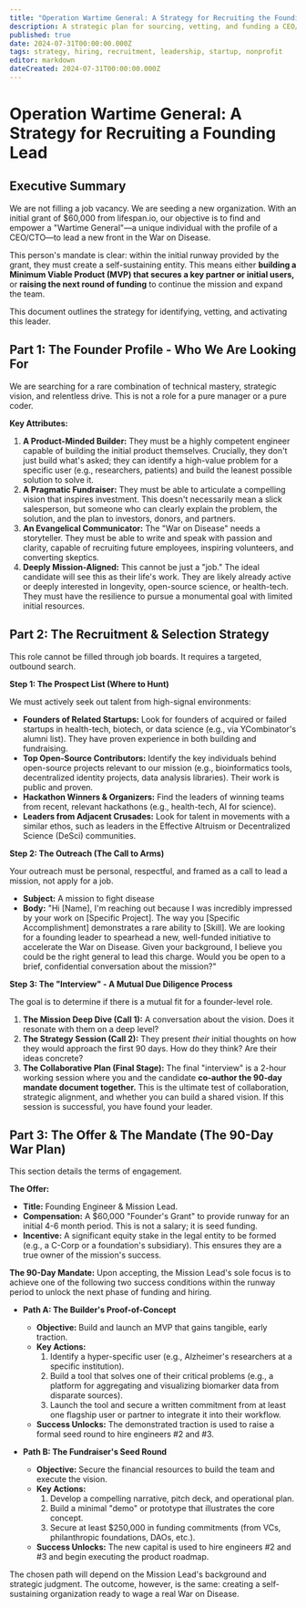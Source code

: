 ```yaml
---
title: "Operation Wartime General: A Strategy for Recruiting the Founding Lead for the War on Disease"
description: A strategic plan for sourcing, vetting, and funding a CEO/CTO-profile leader to build a self-sustaining organization dedicated to accelerating the War on Disease.
published: true
date: 2024-07-31T00:00:00.000Z
tags: strategy, hiring, recruitment, leadership, startup, nonprofit
editor: markdown
dateCreated: 2024-07-31T00:00:00.000Z
---
```


# Operation Wartime General: A Strategy for Recruiting a Founding Lead

## Executive Summary

We are not filling a job vacancy. We are seeding a new organization. With an initial grant of $60,000 from lifespan.io, our objective is to find and empower a "Wartime General"—a unique individual with the profile of a CEO/CTO—to lead a new front in the War on Disease.

This person's mandate is clear: within the initial runway provided by the grant, they must create a self-sustaining entity. This means either **building a Minimum Viable Product (MVP) that secures a key partner or initial users,** or **raising the next round of funding** to continue the mission and expand the team.

This document outlines the strategy for identifying, vetting, and activating this leader.

## Part 1: The Founder Profile - Who We Are Looking For

We are searching for a rare combination of technical mastery, strategic vision, and relentless drive. This is not a role for a pure manager or a pure coder.

**Key Attributes:**

1.  **A Product-Minded Builder:** They must be a highly competent engineer capable of building the initial product themselves. Crucially, they don't just build what's asked; they can identify a high-value problem for a specific user (e.g., researchers, patients) and build the leanest possible solution to solve it.
2.  **A Pragmatic Fundraiser:** They must be able to articulate a compelling vision that inspires investment. This doesn't necessarily mean a slick salesperson, but someone who can clearly explain the problem, the solution, and the plan to investors, donors, and partners.
3.  **An Evangelical Communicator:** The "War on Disease" needs a storyteller. They must be able to write and speak with passion and clarity, capable of recruiting future employees, inspiring volunteers, and converting skeptics.
4.  **Deeply Mission-Aligned:** This cannot be just a "job." The ideal candidate will see this as their life's work. They are likely already active or deeply interested in longevity, open-source science, or health-tech. They must have the resilience to pursue a monumental goal with limited initial resources.

## Part 2: The Recruitment & Selection Strategy

This role cannot be filled through job boards. It requires a targeted, outbound search.

**Step 1: The Prospect List (Where to Hunt)**

We must actively seek out talent from high-signal environments:
- **Founders of Related Startups:** Look for founders of acquired or failed startups in health-tech, biotech, or data science (e.g., via YCombinator's alumni list). They have proven experience in both building and fundraising.
- **Top Open-Source Contributors:** Identify the key individuals behind open-source projects relevant to our mission (e.g., bioinformatics tools, decentralized identity projects, data analysis libraries). Their work is public and proven.
- **Hackathon Winners & Organizers:** Find the leaders of winning teams from recent, relevant hackathons (e.g., health-tech, AI for science).
- **Leaders from Adjacent Crusades:** Look for talent in movements with a similar ethos, such as leaders in the Effective Altruism or Decentralized Science (DeSci) communities.

**Step 2: The Outreach (The Call to Arms)**

Your outreach must be personal, respectful, and framed as a call to lead a mission, not apply for a job.
- **Subject:** A mission to fight disease
- **Body:** "Hi [Name], I'm reaching out because I was incredibly impressed by your work on [Specific Project]. The way you [Specific Accomplishment] demonstrates a rare ability to [Skill]. We are looking for a founding leader to spearhead a new, well-funded initiative to accelerate the War on Disease. Given your background, I believe you could be the right general to lead this charge. Would you be open to a brief, confidential conversation about the mission?"

**Step 3: The "Interview" - A Mutual Due Diligence Process**

The goal is to determine if there is a mutual fit for a founder-level role.
1.  **The Mission Deep Dive (Call 1):** A conversation about the vision. Does it resonate with them on a deep level?
2.  **The Strategy Session (Call 2):** They present *their* initial thoughts on how they would approach the first 90 days. How do they think? Are their ideas concrete?
3.  **The Collaborative Plan (Final Stage):** The final "interview" is a 2-hour working session where you and the candidate **co-author the 90-day mandate document together.** This is the ultimate test of collaboration, strategic alignment, and whether you can build a shared vision. If this session is successful, you have found your leader.

## Part 3: The Offer & The Mandate (The 90-Day War Plan)

This section details the terms of engagement.

**The Offer:**
- **Title:** Founding Engineer & Mission Lead.
- **Compensation:** A $60,000 "Founder's Grant" to provide runway for an initial 4-6 month period. This is not a salary; it is seed funding.
- **Incentive:** A significant equity stake in the legal entity to be formed (e.g., a C-Corp or a foundation's subsidiary). This ensures they are a true owner of the mission's success.

**The 90-Day Mandate:**
Upon accepting, the Mission Lead's sole focus is to achieve one of the following two success conditions within the runway period to unlock the next phase of funding and hiring.

*   **Path A: The Builder's Proof-of-Concept**
    - **Objective:** Build and launch an MVP that gains tangible, early traction.
    - **Key Actions:**
        1.  Identify a hyper-specific user (e.g., Alzheimer's researchers at a specific institution).
        2.  Build a tool that solves one of their critical problems (e.g., a platform for aggregating and visualizing biomarker data from disparate sources).
        3.  Launch the tool and secure a written commitment from at least one flagship user or partner to integrate it into their workflow.
    - **Success Unlocks:** The demonstrated traction is used to raise a formal seed round to hire engineers #2 and #3.

*   **Path B: The Fundraiser's Seed Round**
    - **Objective:** Secure the financial resources to build the team and execute the vision.
    - **Key Actions:**
        1.  Develop a compelling narrative, pitch deck, and operational plan.
        2.  Build a minimal "demo" or prototype that illustrates the core concept.
        3.  Secure at least $250,000 in funding commitments (from VCs, philanthropic foundations, DAOs, etc.).
    - **Success Unlocks:** The new capital is used to hire engineers #2 and #3 and begin executing the product roadmap.

The chosen path will depend on the Mission Lead's background and strategic judgment. The outcome, however, is the same: creating a self-sustaining organization ready to wage a real War on Disease. 